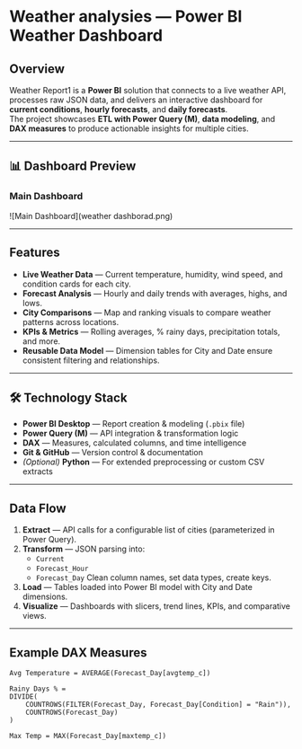 # Weather analysies — Power BI Weather Dashboard

##  Overview
Weather Report1 is a **Power BI** solution that connects to a live weather API, processes raw JSON data, and delivers an interactive dashboard for **current conditions**, **hourly forecasts**, and **daily forecasts**.  
The project showcases **ETL with Power Query (M)**, **data modeling**, and **DAX measures** to produce actionable insights for multiple cities.

---
## 📊 Dashboard Preview
  

### Main Dashboard
![Main Dashboard](weather dashborad.png)

---

##  Features
- **Live Weather Data** — Current temperature, humidity, wind speed, and condition cards for each city.
- **Forecast Analysis** — Hourly and daily trends with averages, highs, and lows.
- **City Comparisons** — Map and ranking visuals to compare weather patterns across locations.
- **KPIs & Metrics** — Rolling averages, % rainy days, precipitation totals, and more.
- **Reusable Data Model** — Dimension tables for City and Date ensure consistent filtering and relationships.

---

## 🛠 Technology Stack
- **Power BI Desktop** — Report creation & modeling (`.pbix` file)
- **Power Query (M)** — API integration & transformation logic
- **DAX** — Measures, calculated columns, and time intelligence
- **Git & GitHub** — Version control & documentation
- *(Optional)* **Python** — For extended preprocessing or custom CSV extracts

---

##  Data Flow
1. **Extract** — API calls for a configurable list of cities (parameterized in Power Query).
2. **Transform** — JSON parsing into:
   - `Current`
   - `Forecast_Hour`
   - `Forecast_Day`
   Clean column names, set data types, create keys.
3. **Load** — Tables loaded into Power BI model with City and Date dimensions.
4. **Visualize** — Dashboards with slicers, trend lines, KPIs, and comparative views.

---

##  Example DAX Measures
```DAX
Avg Temperature = AVERAGE(Forecast_Day[avgtemp_c])

Rainy Days % = 
DIVIDE(
    COUNTROWS(FILTER(Forecast_Day, Forecast_Day[Condition] = "Rain")),
    COUNTROWS(Forecast_Day)
)

Max Temp = MAX(Forecast_Day[maxtemp_c])
